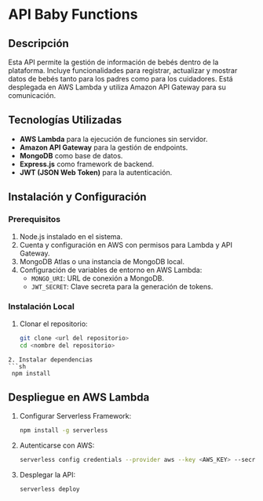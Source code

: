 # API Baby Functions

## Descripción
Esta API permite la gestión de información de bebés dentro de la plataforma. Incluye funcionalidades para registrar, actualizar y mostrar datos de bebés tanto para los padres como para los cuidadores. Está desplegada en AWS Lambda y utiliza Amazon API Gateway para su comunicación.

## Tecnologías Utilizadas
- **AWS Lambda** para la ejecución de funciones sin servidor.
- **Amazon API Gateway** para la gestión de endpoints.
- **MongoDB** como base de datos.
- **Express.js** como framework de backend.
- **JWT (JSON Web Token)** para la autenticación.

## Instalación y Configuración
### Prerequisitos
1. Node.js instalado en el sistema.
2. Cuenta y configuración en AWS con permisos para Lambda y API Gateway.
3. MongoDB Atlas o una instancia de MongoDB local.
4. Configuración de variables de entorno en AWS Lambda:
   - `MONGO_URI`: URL de conexión a MongoDB.
   - `JWT_SECRET`: Clave secreta para la generación de tokens.

### Instalación Local
1. Clonar el repositorio:
   ```sh
   git clone <url del repositorio>
   cd <nombre del repositorio>
  ```
2. Instalar dependencias
  ```sh
   npm install
  ```
## Despliegue en AWS Lambda

1. Configurar Serverless Framework:
    ```sh
    npm install -g serverless
    ```
2. Autenticarse con AWS:
    ```sh
    serverless config credentials --provider aws --key <AWS_KEY> --secret <AWS_SECRET>
     ```
3. Desplegar la API: 
     ```sh
     serverless deploy
     ```

